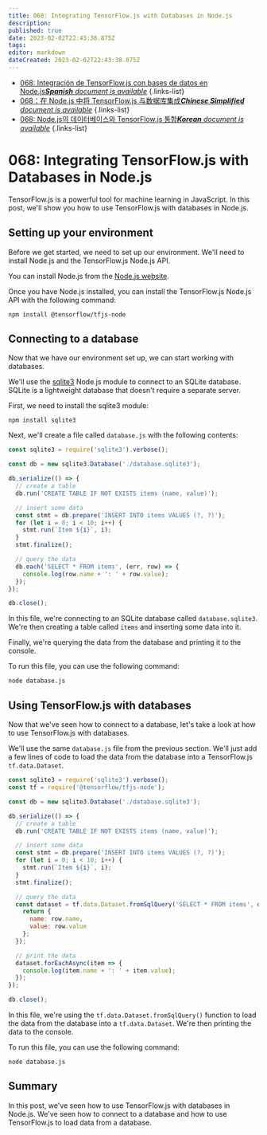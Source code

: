 ```yaml
---
title: 068: Integrating TensorFlow.js with Databases in Node.js
description: 
published: true
date: 2023-02-02T22:43:38.875Z
tags: 
editor: markdown
dateCreated: 2023-02-02T22:43:38.875Z
---
```


- [068: Integración de TensorFlow.js con bases de datos en Node.js***Spanish** document is available*](/es/Knowledge-base/TensorFlow-js/Learning/068-integrating-tensorflow-js-with-databases-in-node-js)
{.links-list}
- [068：在 Node.js 中将 TensorFlow.js 与数据库集成***Chinese Simplified** document is available*](/zh/Knowledge-base/TensorFlow-js/Learning/068-integrating-tensorflow-js-with-databases-in-node-js)
{.links-list}
- [068: Node.js의 데이터베이스와 TensorFlow.js 통합***Korean** document is available*](/ko/Knowledge-base/TensorFlow-js/Learning/068-integrating-tensorflow-js-with-databases-in-node-js)
{.links-list}


# 068: Integrating TensorFlow.js with Databases in Node.js

TensorFlow.js is a powerful tool for machine learning in JavaScript. In this post, we'll show you how to use TensorFlow.js with databases in Node.js.

## Setting up your environment

Before we get started, we need to set up our environment. We'll need to install Node.js and the TensorFlow.js Node.js API.

You can install Node.js from the [Node.js website](https://nodejs.org/en/).

Once you have Node.js installed, you can install the TensorFlow.js Node.js API with the following command:

```
npm install @tensorflow/tfjs-node
```

## Connecting to a database

Now that we have our environment set up, we can start working with databases.

We'll use the [sqlite3](https://www.npmjs.com/package/sqlite3) Node.js module to connect to an SQLite database. SQLite is a lightweight database that doesn't require a separate server.

First, we need to install the sqlite3 module:

```
npm install sqlite3
```

Next, we'll create a file called `database.js` with the following contents:

```javascript
const sqlite3 = require('sqlite3').verbose();

const db = new sqlite3.Database('./database.sqlite3');

db.serialize(() => {
  // create a table
  db.run('CREATE TABLE IF NOT EXISTS items (name, value)');

  // insert some data
  const stmt = db.prepare('INSERT INTO items VALUES (?, ?)');
  for (let i = 0; i < 10; i++) {
    stmt.run(`Item ${i}`, i);
  }
  stmt.finalize();

  // query the data
  db.each('SELECT * FROM items', (err, row) => {
    console.log(row.name + ': ' + row.value);
  });
});

db.close();
```

In this file, we're connecting to an SQLite database called `database.sqlite3`. We're then creating a table called `items` and inserting some data into it.

Finally, we're querying the data from the database and printing it to the console.

To run this file, you can use the following command:

```
node database.js
```

## Using TensorFlow.js with databases

Now that we've seen how to connect to a database, let's take a look at how to use TensorFlow.js with databases.

We'll use the same `database.js` file from the previous section. We'll just add a few lines of code to load the data from the database into a TensorFlow.js `tf.data.Dataset`.

```javascript
const sqlite3 = require('sqlite3').verbose();
const tf = require('@tensorflow/tfjs-node');

const db = new sqlite3.Database('./database.sqlite3');

db.serialize(() => {
  // create a table
  db.run('CREATE TABLE IF NOT EXISTS items (name, value)');

  // insert some data
  const stmt = db.prepare('INSERT INTO items VALUES (?, ?)');
  for (let i = 0; i < 10; i++) {
    stmt.run(`Item ${i}`, i);
  }
  stmt.finalize();

  // query the data
  const dataset = tf.data.Dataset.fromSqlQuery('SELECT * FROM items', db, (err, row) => {
    return {
      name: row.name,
      value: row.value
    };
  });

  // print the data
  dataset.forEachAsync(item => {
    console.log(item.name + ': ' + item.value);
  });
});

db.close();
```

In this file, we're using the `tf.data.Dataset.fromSqlQuery()` function to load the data from the database into a `tf.data.Dataset`. We're then printing the data to the console.

To run this file, you can use the following command:

```
node database.js
```

## Summary

In this post, we've seen how to use TensorFlow.js with databases in Node.js. We've seen how to connect to a database and how to use TensorFlow.js to load data from a database.